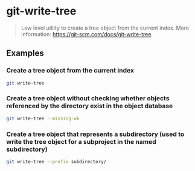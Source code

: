 # git-write-tree

> Low level utility to create a tree object from the current index. More information: <https://git-scm.com/docs/git-write-tree>.

## Examples

### Create a tree object from the current index

```bash
git write-tree
```

### Create a tree object without checking whether objects referenced by the directory exist in the object database

```bash
git write-tree --missing-ok
```

### Create a tree object that represents a subdirectory (used to write the tree object for a subproject in the named subdirectory)

```bash
git write-tree --prefix subdirectory/
```
